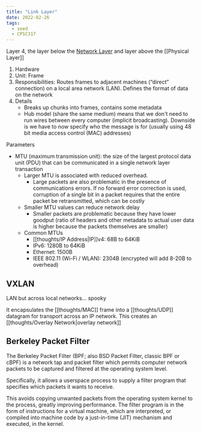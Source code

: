 ```yaml
---
title: "Link Layer"
date: 2022-02-26
tags:
  - seed
  - CPSC317
---
```


Layer 4, the layer below the [Network Layer](thoughts/Network%20Layer.md) and layer above the [[Physical Layer]]

1. Hardware
2. Unit: Frame
3. Responsibilities: Routes frames to adjacent machines (“direct” connection) on a local area network (LAN). Defines the format of data on the network
4. Details
   - Breaks up chunks into frames, contains some metadata
   - Hub model (share the same medium) means that we don't need to run wires between every computer (implicit broadcasting). Downside is we have to now specify who the message is for (usually using 48 bit media access control (MAC) addresses)

Parameters
- MTU (maximum transmission unit): the size of the largest protocol data unit (PDU) that can be communicated in a single network layer transaction
	- Larger MTU is associated with reduced overhead.
		- Large packets are also problematic in the presence of communications errors. If no forward error correction is used, corruption of a single bit in a packet requires that the entire packet be retransmitted, which can be costly
	- Smaller MTU values can reduce network delay
		- Smaller packets are problematic because they have lower goodput (ratio of headers and other metadata to actual user data is higher because the packets themselves are smaller)
	- Common MTUs
		- [[thoughts/IP Address|IP]]v4: 68B to 64KiB
		- IPv6: 1280B to 64KiB
		- Ethernet: 1500B
		- IEEE 802.11 (Wi-Fi / WLAN): 2304B (encrypted will add 8-20B to overhead)

## VXLAN

LAN but across local networks... spooky

It encapsulates the [[thoughts/MAC]] frame into a [[thoughts/UDP]] datagram for transport across an IP network. This creates an [[thoughts/Overlay Network|overlay network]]

## Berkeley Packet Filter

The Berkeley Packet Filter (BPF; also BSD Packet Filter, classic BPF or cBPF) is a network tap and packet filter which permits computer network packets to be captured and filtered at the operating system level.

Specifically, it allows a userspace process to supply a filter program that specifies which packets it wants to receive. 

This avoids copying unwanted packets from the operating system kernel to the process, greatly improving performance. The filter program is in the form of instructions for a virtual machine, which are interpreted, or compiled into machine code by a just-in-time (JIT) mechanism and executed, in the kernel.